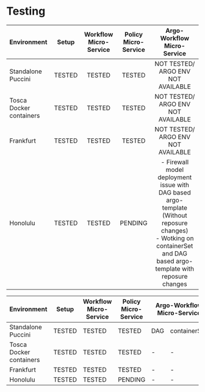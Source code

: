 # Testing 

| Environment             | Setup  | Workflow Micro-Service | Policy Micro-Service |       Argo-Workflow Micro-Service        |
| :---------------------- | :----: | :--------------------: | :------------------: | :--------------------------------------: |
| Standalone Puccini      | TESTED |         TESTED         |        TESTED        |     NOT TESTED/ ARGO ENV NOT AVAILABLE   |
| Tosca Docker containers | TESTED |         TESTED         |        TESTED        |     NOT TESTED/ ARGO ENV NOT AVAILABLE   |
| Frankfurt               | TESTED |         TESTED         |        TESTED        |     NOT TESTED/ ARGO ENV NOT AVAILABLE   |
| Honolulu                | TESTED |         TESTED         |        PENDING       | - Firewall model deployment issue with                                                                                       DAG based argo-template (Without                                                                                       reposure changes)<br>- Wotking on                                                                                       containerSet and DAG based                                                                                       argo-template with reposure changes    |
<table>
  <thead>
    <tr>
      <th>Environment</th>
      <th>Setup</th>
      <th>Workflow Micro-Service</th>
      <th>Policy Micro-Service</th>
	  <th colspan="2">Argo-Workflow Micro-Service</th>
    </tr>
  </thead>
  <tbody>
    <tr>
      <td>Standalone Puccini</td>
      <td>TESTED</td>
      <td>TESTED</td>
      <td>TESTED</td>
	  <td>DAG</td>
	  <td>containerSet</td>
	  <td>
    </tr>
    <tr>
      <td>Tosca Docker containers</td>
	  <td>TESTED</td>
	  <td>TESTED</td>
	  <td>TESTED</td>
	  <td>  -   </td>
	  <td>  -   </td>
    </tr>
    <tr>
      <td>Frankfurt</td>
	  <td>TESTED</td>
	  <td>TESTED</td>
	  <td>TESTED</td>
	  <td>  -   </td>
	  <td>  -   </td>
    </tr>
	<tr>
      <td>Honolulu</td>
	  <td>TESTED</td>
	  <td>TESTED</td>
	  <td>PENDING</td>
	  <td>  -   </td>
	  <td>  -   </td>
    </tr>
  </tbody>
</table>
